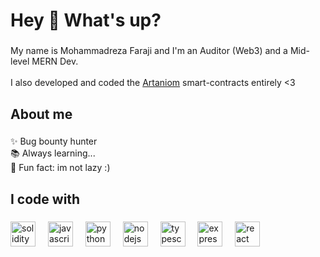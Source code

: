 <h1 align="left">Hey 👋 What's up?</h1>

###

<p align="left">My name is Mohammadreza Faraji and I'm an Auditor (Web3) and a Mid-level MERN Dev.<br><br>I also developed and coded the <a href="https://artaniom.io">Artaniom</a> smart-contracts entirely <3</p>

###

<h2 align="left">About me</h2>

###

<p align="left">✨ Bug bounty hunter<br>📚 Always learning...<br>🎲 Fun fact: im not lazy :)</p>

###

<h2 align="left">I code with</h2>

###

<div align="left">
  <img src="https://skillicons.dev/icons?i=solidity" height="40" alt="solidity logo"  />
  <img width="12" />
  <img src="https://cdn.jsdelivr.net/gh/devicons/devicon/icons/javascript/javascript-original.svg" height="40" alt="javascript logo"  />
  <img width="12" />
  <img src="https://cdn.jsdelivr.net/gh/devicons/devicon/icons/python/python-original.svg" height="40" alt="python logo"  />
  <img width="12" />
  <img src="https://cdn.jsdelivr.net/gh/devicons/devicon/icons/nodejs/nodejs-original.svg" height="40" alt="nodejs logo"  />
  <img width="12" />
  <img src="https://cdn.jsdelivr.net/gh/devicons/devicon/icons/typescript/typescript-original.svg" height="40" alt="typescript logo"  />
  <img width="12" />
  <img src="https://skillicons.dev/icons?i=express" height="40" alt="express logo"  />
  <img width="12" />
  <img src="https://cdn.jsdelivr.net/gh/devicons/devicon/icons/react/react-original.svg" height="40" alt="react logo"  />
</div>

###
